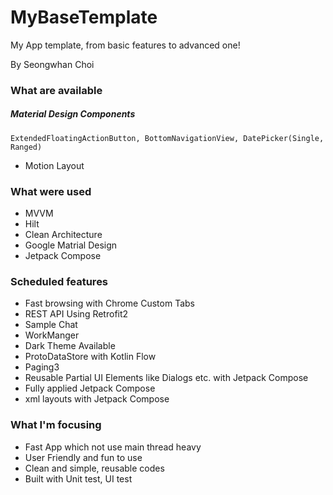 # MyBaseTemplate

My App template, from basic features to advanced one!

By Seongwhan Choi

### What are available
##### Material Design Components
	ExtendedFloatingActionButton, BottomNavigationView, DatePicker(Single, Ranged)
- Motion Layout

### What were used

- MVVM
- Hilt
- Clean Architecture
- Google Matrial Design
- Jetpack Compose

### Scheduled features
- Fast browsing with Chrome Custom Tabs
- REST API Using Retrofit2
- Sample Chat
- WorkManger
- Dark Theme Available
- ProtoDataStore with Kotlin Flow
- Paging3
- Reusable Partial UI Elements like Dialogs etc. with Jetpack Compose
- Fully applied Jetpack Compose
- xml layouts with Jetpack Compose

### What I'm focusing

- Fast App which not use main thread heavy
- User Friendly and fun to use
- Clean and simple, reusable codes
- Built with Unit test, UI test
